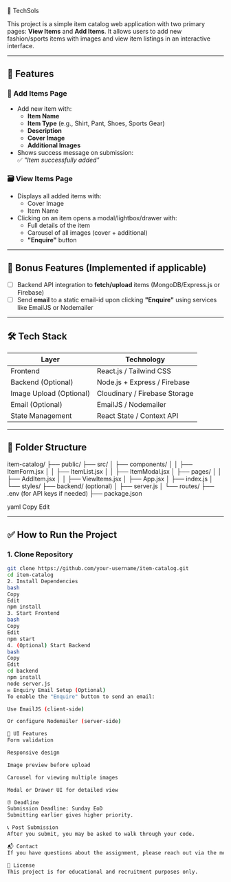 🧾 TechSols

This project is a simple item catalog web application with two primary pages: **View Items** and **Add Items**. It allows users to add new fashion/sports items with images and view item listings in an interactive interface.

---

## 🚀 Features

### 📄 Add Items Page
- Add new item with:
  - **Item Name**
  - **Item Type** (e.g., Shirt, Pant, Shoes, Sports Gear)
  - **Description**
  - **Cover Image**
  - **Additional Images**
- Shows success message on submission:  
  ✅ *"Item successfully added"*

### 🗃 View Items Page
- Displays all added items with:
  - Cover Image
  - Item Name
- Clicking on an item opens a modal/lightbox/drawer with:
  - Full details of the item
  - Carousel of all images (cover + additional)
  - **"Enquire"** button

---

## 💎 Bonus Features (Implemented if applicable)
- [ ] Backend API integration to **fetch/upload** items (MongoDB/Express.js or Firebase)
- [ ] Send **email** to a static email-id upon clicking **"Enquire"** using services like EmailJS or Nodemailer

---

## 🛠️ Tech Stack

| Layer      | Technology          |
|------------|---------------------|
| Frontend   | React.js / Tailwind CSS |
| Backend (Optional) | Node.js + Express / Firebase |
| Image Upload (Optional) | Cloudinary / Firebase Storage |
| Email (Optional) | EmailJS / Nodemailer |
| State Management | React State / Context API |

---

## 📁 Folder Structure

item-catalog/
├── public/
├── src/
│ ├── components/
│ │ ├── ItemForm.jsx
│ │ ├── ItemList.jsx
│ │ ├── ItemModal.jsx
│ ├── pages/
│ │ ├── AddItem.jsx
│ │ ├── ViewItems.jsx
│ ├── App.jsx
│ ├── index.js
│ └── styles/
├── backend/ (optional)
│ ├── server.js
│ └── routes/
├── .env (for API keys if needed)
├── package.json

yaml
Copy
Edit

---

## ✅ How to Run the Project

### 1. Clone Repository
```bash
git clone https://github.com/your-username/item-catalog.git
cd item-catalog
2. Install Dependencies
bash
Copy
Edit
npm install
3. Start Frontend
bash
Copy
Edit
npm start
4. (Optional) Start Backend
bash
Copy
Edit
cd backend
npm install
node server.js
✉️ Enquiry Email Setup (Optional)
To enable the "Enquire" button to send an email:

Use EmailJS (client-side)

Or configure Nodemailer (server-side)

📸 UI Features
Form validation

Responsive design

Image preview before upload

Carousel for viewing multiple images

Modal or Drawer UI for detailed view

⏰ Deadline
Submission Deadline: Sunday EoD
Submitting earlier gives higher priority.

📞 Post Submission
After you submit, you may be asked to walk through your code.

📬 Contact
If you have questions about the assignment, please reach out via the method your recruiter provided.

📄 License
This project is for educational and recruitment purposes only.
